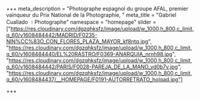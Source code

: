 +++
meta_description = "Photographe espagnol du groupe AFAL, premier vainqueur du Prix National de la Photographie, "
meta_title = "Gabriel Cuallado ︱Photographe"
namespace = "homepage"
slider = ["https://res.cloudinary.com/dgzqhksfz/image/upload/w_1000,h_800,c_limit,q_60/v1608484442/MADRID/F0235-NIN%CC%83O_CON_FLORES_PLAZA_MAYOR_kf8ntq.jpg", "https://res.cloudinary.com/dgzqhksfz/image/upload/w_1000,h_800,c_limit,q_60/v1608484440/EL%20RASTRO/F0369-ANARQUIA_nrnh98.jpg", "https://res.cloudinary.com/dgzqhksfz/image/upload/w_1000,h_800,c_limit,q_60/v1608484442/PARIS/F0028-PAREJA_DE_LA_MANO_vd0b7v.jpg", "https://res.cloudinary.com/dgzqhksfz/image/upload/w_1000,h_800,c_limit,q_60/v1608484437/__HOMEPAGE/F0191-AUTORRETRATO_holqad.jpg"]

+++
